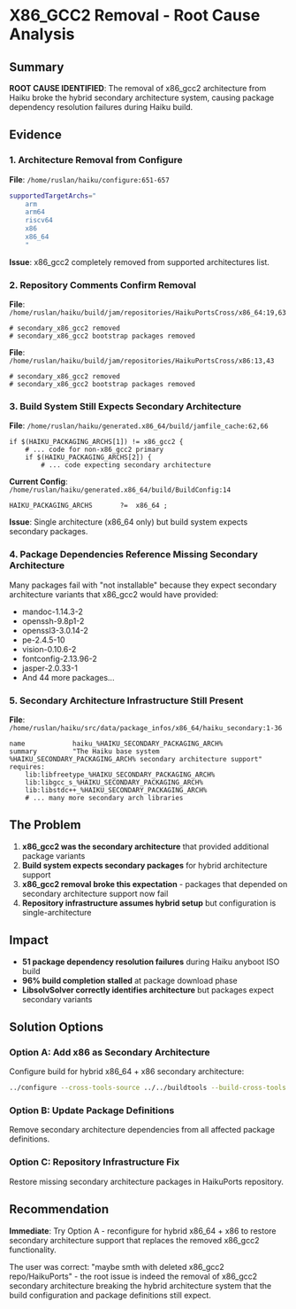 # X86_GCC2 Removal - Root Cause Analysis

## Summary
**ROOT CAUSE IDENTIFIED**: The removal of x86_gcc2 architecture from Haiku broke the hybrid secondary architecture system, causing package dependency resolution failures during Haiku build.

## Evidence

### 1. Architecture Removal from Configure
**File**: `/home/ruslan/haiku/configure:651-657`
```bash
supportedTargetArchs="
	arm
	arm64
	riscv64
	x86
	x86_64
	"
```
**Issue**: x86_gcc2 completely removed from supported architectures list.

### 2. Repository Comments Confirm Removal
**File**: `/home/ruslan/haiku/build/jam/repositories/HaikuPortsCross/x86_64:19,63`
```
# secondary_x86_gcc2 removed
# secondary_x86_gcc2 bootstrap packages removed
```

**File**: `/home/ruslan/haiku/build/jam/repositories/HaikuPortsCross/x86:13,43`
```
# secondary_x86_gcc2 removed  
# secondary_x86_gcc2 bootstrap packages removed
```

### 3. Build System Still Expects Secondary Architecture
**File**: `/home/ruslan/haiku/generated.x86_64/build/jamfile_cache:62,66`
```jam
if $(HAIKU_PACKAGING_ARCHS[1]) != x86_gcc2 {
    # ... code for non-x86_gcc2 primary
    if $(HAIKU_PACKAGING_ARCHS[2]) {
        # ... code expecting secondary architecture
```

**Current Config**: `/home/ruslan/haiku/generated.x86_64/build/BuildConfig:14`
```jam
HAIKU_PACKAGING_ARCHS		?=  x86_64 ;
```
**Issue**: Single architecture (x86_64 only) but build system expects secondary packages.

### 4. Package Dependencies Reference Missing Secondary Architecture
Many packages fail with "not installable" because they expect secondary architecture variants that x86_gcc2 would have provided:

- mandoc-1.14.3-2 
- openssh-9.8p1-2
- openssl3-3.0.14-2
- pe-2.4.5-10
- vision-0.10.6-2
- fontconfig-2.13.96-2
- jasper-2.0.33-1
- And 44 more packages...

### 5. Secondary Architecture Infrastructure Still Present
**File**: `/home/ruslan/haiku/src/data/package_infos/x86_64/haiku_secondary:1-36`
```
name 			haiku_%HAIKU_SECONDARY_PACKAGING_ARCH%
summary			"The Haiku base system %HAIKU_SECONDARY_PACKAGING_ARCH% secondary architecture support"
requires:
	lib:libfreetype_%HAIKU_SECONDARY_PACKAGING_ARCH%
	lib:libgcc_s_%HAIKU_SECONDARY_PACKAGING_ARCH%
	lib:libstdc++_%HAIKU_SECONDARY_PACKAGING_ARCH%
	# ... many more secondary arch libraries
```

## The Problem

1. **x86_gcc2 was the secondary architecture** that provided additional package variants
2. **Build system expects secondary packages** for hybrid architecture support
3. **x86_gcc2 removal broke this expectation** - packages that depended on secondary architecture support now fail
4. **Repository infrastructure assumes hybrid setup** but configuration is single-architecture

## Impact

- **51 package dependency resolution failures** during Haiku anyboot ISO build
- **96% build completion stalled** at package download phase
- **LibsolvSolver correctly identifies architecture** but packages expect secondary variants

## Solution Options

### Option A: Add x86 as Secondary Architecture
Configure build for hybrid x86_64 + x86 secondary architecture:
```bash
../configure --cross-tools-source ../../buildtools --build-cross-tools x86_64,x86 -j10
```

### Option B: Update Package Definitions  
Remove secondary architecture dependencies from all affected package definitions.

### Option C: Repository Infrastructure Fix
Restore missing secondary architecture packages in HaikuPorts repository.

## Recommendation

**Immediate**: Try Option A - reconfigure for hybrid x86_64 + x86 to restore secondary architecture support that replaces the removed x86_gcc2 functionality.

The user was correct: "maybe smth with deleted x86_gcc2 repo/HaikuPorts" - the root issue is indeed the removal of x86_gcc2 secondary architecture breaking the hybrid architecture system that the build configuration and package definitions still expect.